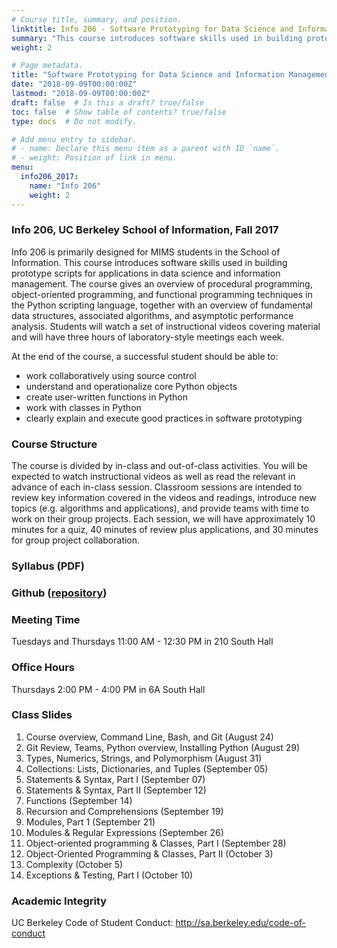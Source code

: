 ```yaml
---
# Course title, summary, and position.
linktitle: Info 206 - Software Prototyping for Data Science and Information Management
summary: "This course introduces software skills used in building prototype scripts for applications in data science and information management. The course gives an overview of procedural programming, object-oriented programming, and functional programming techniques in the Python scripting language, together with an overview of fundamental data structures, associated algorithms, and asymptotic performance analysis."
weight: 2

# Page metadata.
title: "Software Prototyping for Data Science and Information Management"
date: "2018-09-09T00:00:00Z"
lastmod: "2018-09-09T00:00:00Z"
draft: false  # Is this a draft? true/false
toc: false  # Show table of contents? true/false
type: docs  # Do not modify.

# Add menu entry to sidebar.
# - name: Declare this menu item as a parent with ID `name`.
# - weight: Position of link in menu.
menu:
  info206_2017:
    name: "Info 206"
    weight: 2 
---
```


### Info 206, UC Berkeley School of Information, Fall 2017

Info 206 is primarily designed for MIMS students in the School of Information. This course introduces software skills used in building prototype scripts for applications in data science and information management. The course gives an overview of procedural programming, object-oriented programming, and functional programming techniques in the Python scripting language, together with an overview of fundamental data structures, associated algorithms, and asymptotic performance analysis. Students will watch a set of instructional videos covering material and will have three hours of laboratory-style meetings each week.

At the end of the course, a successful student should be able to:
- work collaboratively using source control
- understand and operationalize core Python objects
- create user-written functions in Python
- work with classes in Python
- clearly explain and execute good practices in software prototyping

### Course Structure

The course is divided by in-class and out-of-class activities. You will be expected to watch instructional videos as well as read the relevant in advance of each in-class session. Classroom sessions are intended to review key information covered in the videos and readings, introduce new topics (e.g. algorithms and applications), and provide teams with time to work on their group projects. Each session, we will have approximately 10 minutes for a quiz, 40 minutes of review plus applications, and 30 minutes for group project collaboration.​

### Syllabus (PDF)
### Github ([repository](https://github.com/INFO206-Fall2017))

### Meeting Time
Tuesdays and Thursdays 11:00 AM - 12:30 PM in 210 South Hall

### Office Hours
Thursdays 2:00 PM - 4:00 PM in 6A South Hall

### Class Slides
1. Course overview, Command Line, Bash, and Git (August 24)
2. Git Review, Teams, Python overview, Installing Python (August 29)
3. Types, Numerics, Strings, and Polymorphism (August 31)
4. Collections: Lists, Dictionaries, and Tuples﻿ (September 05)
5. Statements & Syntax, Part I﻿ (September 07)
6. Statements & Syntax, Part II (September 12)
7. Functions (September 14)
8. Recursion and Comprehensions (September 19)
9. Modules, Part 1 (September 21)
10. Modules & Regular Expressions (September 26)
11. Object-oriented programming & Classes, Part I (September 28)
12. Object-Oriented Programming & Classes, Part II (October 3)
13. Complexity (October 5)
14. Exceptions & Testing, Part I (October 10)

### Academic Integrity
UC Berkeley Code of Student Conduct: http://sa.berkeley.edu/code-of-conduct